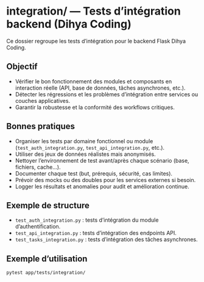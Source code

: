 # integration/ — Tests d’intégration backend (Dihya Coding)

Ce dossier regroupe les tests d’intégration pour le backend Flask Dihya Coding.

## Objectif

- Vérifier le bon fonctionnement des modules et composants en interaction réelle (API, base de données, tâches asynchrones, etc.).
- Détecter les régressions et les problèmes d’intégration entre services ou couches applicatives.
- Garantir la robustesse et la conformité des workflows critiques.

## Bonnes pratiques

- Organiser les tests par domaine fonctionnel ou module (`test_auth_integration.py`, `test_api_integration.py`, etc.).
- Utiliser des jeux de données réalistes mais anonymisés.
- Nettoyer l’environnement de test avant/après chaque scénario (base, fichiers, cache…).
- Documenter chaque test (but, prérequis, sécurité, cas limites).
- Prévoir des mocks ou des doubles pour les services externes si besoin.
- Logger les résultats et anomalies pour audit et amélioration continue.

## Exemple de structure

- `test_auth_integration.py` : tests d’intégration du module d’authentification.
- `test_api_integration.py` : tests d’intégration des endpoints API.
- `test_tasks_integration.py` : tests d’intégration des tâches asynchrones.

## Exemple d’utilisation

```bash
pytest app/tests/integration/